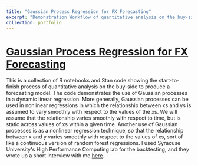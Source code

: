 ```yaml
---
title: "Gaussian Process Regression for FX Forecasting"
excerpt: "Demonstration Workflow of quantitative analysis on the buy-side to produce a forecasting model.<br/><img src='/images/gp2.svg'>"
collection: portfolio
---
```

# <a href="/gp_regression">Gaussian Process Regression for FX Forecasting</a>

This is a collection of R notebooks and Stan code showing the start-to-finish process of quantitative analysis on the buy-side to produce a forecasting model. The code demonstrates the use of Gaussian processes in a dynamic linear regression. More generally, Gaussian processes can be used in nonlinear regressions in which the relationship between xs and ys is assumed to vary smoothly with respect to the values of the xs. We will assume that the relationship varies smoothly with respect to time, but is static across values of xs within a given time. Another use of Gaussian processes is as a nonlinear regression technique, so that the relationship between x and y varies smoothly with respect to the values of xs, sort of like a continuous version of random forest regressions. I used Syracuse University's High Performance Computing lab for the backtesting, and they wrote up a short interview with me <a href="http://researchcomputing.syr.edu/orangegrid-accelerates-fx-forecasting">here</a>.
